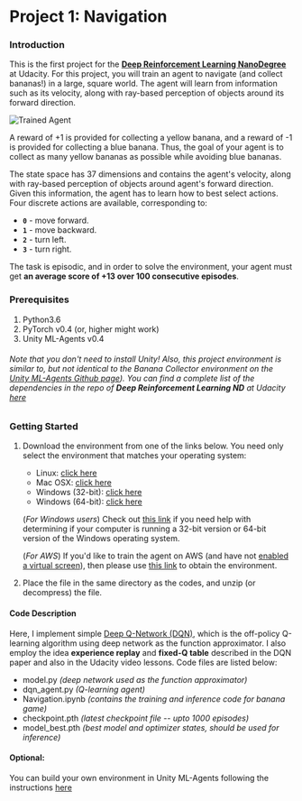 [//]: # (Image References)

[image1]: https://user-images.githubusercontent.com/10624937/42135619-d90f2f28-7d12-11e8-8823-82b970a54d7e.gif "Trained Agent"

# Project 1: Navigation

### Introduction

This is the first project for the [**Deep Reinforcement Learning NanoDegree**](https://github.com/udacity/deep-reinforcement-learning) at Udacity. For this project, you will train an agent to navigate (and collect bananas!) in a large, square world. The agent will learn from information such as its velocity, along with ray-based perception of objects around its forward direction.   

![Trained Agent][image1]

A reward of +1 is provided for collecting a yellow banana, and a reward of -1 is provided for collecting a blue banana.  Thus, the goal of your agent is to collect as many yellow bananas as possible while avoiding blue bananas.  

The state space has 37 dimensions and contains the agent's velocity, along with ray-based perception of objects around agent's forward direction.  Given this information, the agent has to learn how to best select actions.  Four discrete actions are available, corresponding to:
- **`0`** - move forward.
- **`1`** - move backward.
- **`2`** - turn left.
- **`3`** - turn right.

The task is episodic, and in order to solve the environment, your agent must get **an average score of +13 over 100 consecutive episodes**.

### Prerequisites
1. Python3.6
2. PyTorch v0.4 (or, higher might work)
3. Unity ML-Agents v0.4 

###### Note that you don't need to install Unity! Also, this project environment is similar to, but not identical to the Banana Collector environment on the [Unity ML-Agents Github page](https://github.com/Unity-Technologies/ml-agents/blob/master/docs/Learning-Environment-Examples.md#banana-collector)). You can find a complete list of the dependencies in the repo of **Deep Reinforcement Learning ND** at Udacity [here](https://github.com/udacity/deep-reinforcement-learning#dependencies)

### Getting Started
1. Download the environment from one of the links below.  You need only select the environment that matches your operating system:
    - Linux: [click here](https://s3-us-west-1.amazonaws.com/udacity-drlnd/P1/Banana/Banana_Linux.zip)
    - Mac OSX: [click here](https://s3-us-west-1.amazonaws.com/udacity-drlnd/P1/Banana/Banana.app.zip)
    - Windows (32-bit): [click here](https://s3-us-west-1.amazonaws.com/udacity-drlnd/P1/Banana/Banana_Windows_x86.zip)
    - Windows (64-bit): [click here](https://s3-us-west-1.amazonaws.com/udacity-drlnd/P1/Banana/Banana_Windows_x86_64.zip)
    
    (_For Windows users_) Check out [this link](https://support.microsoft.com/en-us/help/827218/how-to-determine-whether-a-computer-is-running-a-32-bit-version-or-64) if you need help with determining if your computer is running a 32-bit version or 64-bit version of the Windows operating system.

    (_For AWS_) If you'd like to train the agent on AWS (and have not [enabled a virtual screen](https://github.com/Unity-Technologies/ml-agents/blob/master/docs/Training-on-Amazon-Web-Service.md)), then please use [this link](https://s3-us-west-1.amazonaws.com/udacity-drlnd/P1/Banana/Banana_Linux_NoVis.zip) to obtain the environment.

2. Place the file in the same directory as the codes, and unzip (or decompress) the file. 

#### Code Description
Here, I implement simple [Deep Q-Network (DQN)](https://storage.googleapis.com/deepmind-media/dqn/DQNNaturePaper.pdf), which is the off-policy Q-learning algorithm using deep network as the function approximator. I also employ the idea **experience replay** and **fixed-Q table** described in the DQN paper and also in the Udacity video lessons. Code files are listed below:

* model.py _(deep network used as the function approximator)_ 
* dqn_agent.py _(Q-learning agent)_
* Navigation.ipynb _(contains the training and inference code for banana  game)_
* checkpoint.pth _(latest checkpoint file -- upto 1000 episodes)_
* model_best.pth _(best model and optimizer states, should be used for inference)_

#### Optional:
You can build your own environment in Unity ML-Agents following the instructions [here](https://github.com/Unity-Technologies/ml-agents/blob/master/docs/Getting-Started-with-Balance-Ball.md)
